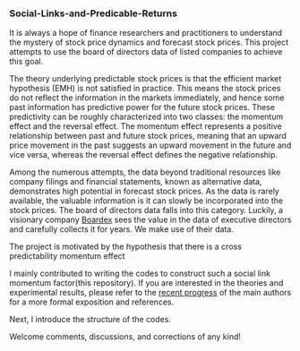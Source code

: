 ### Social-Links-and-Predicable-Returns

It is always a hope of finance researchers and practitioners to understand the mystery of stock price dynamics and forecast stock prices. This project attempts to use the board of directors data of listed companies to achieve this goal.

The theory underlying predictable stock prices is that the efficient market hypothesis (EMH) is not satisfied in practice. This means the stock prices do not reflect the information in the markets immediately, and hence some past information has predictive power for the future stock prices. These predictivity can be roughly characterized into two classes: the momentum effect and the reversal effect. The momentum effect represents a positive relationship between past and future stock prices, meaning that an upward price movement in the past suggests an upward movement in the future and vice versa, whereas the reversal effect defines the negative relationship. 

Among the numerous attempts, the data beyond traditional resources like company filings and financial statements, known as alternative data, demonstrates high potential in forecast stock prices. As the data is rarely available, the valuable information is it can slowly be incorporated into the stock prices. The board of directors data falls into this category. Luckily, a visionary company [Boardex](https://papers.ssrn.com/sol3/papers.cfm?abstract_id=4477466) sees the value in the data of executive directors and carefully collects it for years. We make use of their data. 

The project is motivated by the hypothesis that there is a cross predictability momentum effect 

I mainly contributed to writing the codes to construct such a social link momentum factor(this repository). If you are interested in the theories and experimental results, please refer to the [recent progress](https://papers.ssrn.com/sol3/papers.cfm?abstract_id=4477466) of the main authors for a more formal exposition and references. 

Next, I introduce the structure of the codes. 



Welcome comments, discussions, and corrections of any kind!
